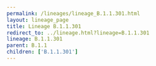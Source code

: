 ```yaml
---
permalink: /lineages/lineage_B.1.1.301.html
layout: lineage_page
title: Lineage B.1.1.301
redirect_to: ../lineage.html?lineage=B.1.1.301
lineage: B.1.1.301
parent: B.1.1
children: ['B.1.1.301']
---
```

